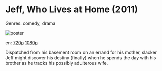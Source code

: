 # Jeff, Who Lives at Home (2011)

Genres: comedy, drama

![poster](http://image.tmdb.org/t/p/w500/hXZcaZrqmUIPBrsWr3vEK2VSnZv.jpg)

en:
  [720p](magnet:?xt=urn:btih:5E9E637E82F3EDB184BE6D429C995CA9D11F2543&tr=udp://glotorrents.pw:6969/announce&tr=udp://tracker.opentrackr.org:1337/announce&tr=udp://torrent.gresille.org:80/announce&tr=udp://tracker.openbittorrent.com:80&tr=udp://tracker.coppersurfer.tk:6969&tr=udp://tracker.leechers-paradise.org:6969&tr=udp://p4p.arenabg.ch:1337&tr=udp://tracker.internetwarriors.net:1337)
  [1080p](magnet:?xt=urn:btih:7E957B11757FCB708A273D1F348977EEC99D3674&tr=udp://glotorrents.pw:6969/announce&tr=udp://tracker.opentrackr.org:1337/announce&tr=udp://torrent.gresille.org:80/announce&tr=udp://tracker.openbittorrent.com:80&tr=udp://tracker.coppersurfer.tk:6969&tr=udp://tracker.leechers-paradise.org:6969&tr=udp://p4p.arenabg.ch:1337&tr=udp://tracker.internetwarriors.net:1337)
  


Dispatched from his basement room on an errand for his mother, slacker Jeff might discover his destiny (finally) when he spends the day with his brother as he tracks his possibly adulterous wife.